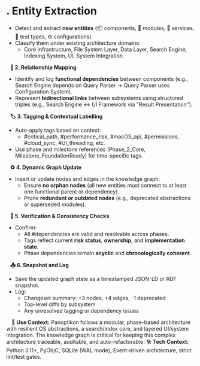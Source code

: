 # **. Entity Extraction**
* Detect and extract **new entities** (📦 components, 🧱 modules, 🔧 services, 🧪 test types, ⚙️ configurations).
* Classify them under existing architecture domains:
  * Core Infrastructure, File System Layer, Data Layer, Search Engine, Indexing System, UI, System Integration.

⠀**🔗 2. Relationship Mapping**
* Identify and log **functional dependencies** between components (e.g., Search Engine depends on Query Parser → Query Parser uses Configuration System).
* Represent **bidirectional links** between subsystems using structured triples (e.g., Search Engine ↔ UI Framework via "Result Presentation").

⠀**🏷️ 3. Tagging & Contextual Labelling**
* Auto-apply tags based on context:
  * #critical_path, #performance_risk, #macOS_api, #permissions, #cloud_sync, #UI_threading, etc.
* Use phase and milestone references (Phase_2_Core, Milestone_FoundationReady) for time-specific tags.

⠀**♻️ 4. Dynamic Graph Update**
* Insert or update nodes and edges in the knowledge graph:
  * Ensure **no orphan nodes** (all new entities must connect to at least one functional parent or dependency).
  * Prune **redundant or outdated nodes** (e.g., deprecated abstractions or superseded modules).

⠀**🧪 5. Verification & Consistency Checks**
* Confirm:
  * All #dependencies are valid and resolvable across phases.
  * Tags reflect current **risk status**, **ownership**, and **implementation state**.
  * Phase dependencies remain **acyclic** and **chronologically coherent**.

⠀**📤 6. Snapshot and Log**
* Save the updated graph state as a timestamped JSON-LD or RDF snapshot.
* Log:
  * Changeset summary: +3 nodes, +4 edges, -1 deprecated
  * Top-level diffs by subsystem
  * Any unresolved tagging or dependency issues

⠀
📎 **Use Context:** Panoptikon follows a modular, phase-based architecture with resilient OS abstractions, a search/index core, and layered UI/system integration. The knowledge graph is critical for keeping this complex architecture traceable, auditable, and auto-refactorable.
🛠️ **Tech Context:** Python 3.11+, PyObjC, SQLite (WAL mode), Event-driven architecture, strict lint/test gates.
